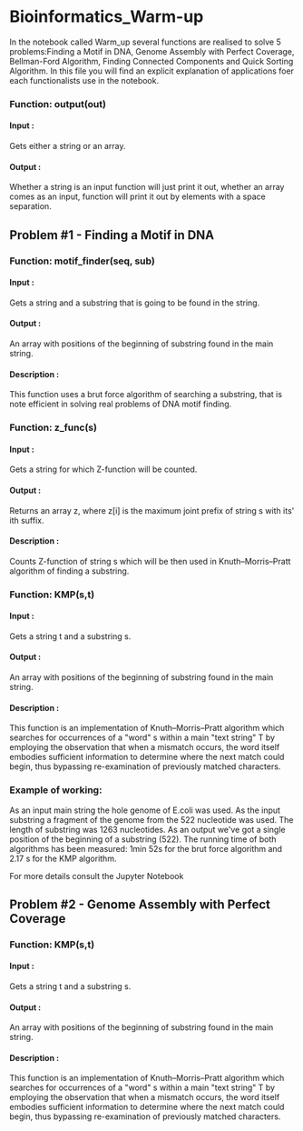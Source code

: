 # Bioinformatics_Warm-up
In the notebook called Warm_up several functions are realised to solve 5 problems:Finding a Motif in DNA, Genome Assembly with Perfect Coverage, Bellman-Ford Algorithm, Finding Connected Components and Quick Sorting Algorithm. In this file you will find an explicit explanation of applications foer each functionalists  use in the notebook.

### Function: output(out)
#### Input : 
Gets either a string or an array.
#### Output :
Whether a string is an input function will just print it out, whether an array comes as an input, function will print it out by elements with a space separation.

## Problem #1 - Finding a Motif in DNA

### Function: motif_finder(seq, sub)
#### Input : 
Gets a string and a substring that is going to be found in the string.
#### Output :
An array with positions of the beginning of substring found in the main string.
#### Description :
This function uses a brut force algorithm of searching a substring, that is note efficient in solving real problems of DNA motif finding.

### Function: z_func(s)
#### Input : 
Gets a string for which Z-function will be counted.
#### Output :
Returns an array z, where z[i] is the maximum joint prefix of string s with its' ith suffix.
#### Description :
Counts Z-function of string s which will be then used in Knuth–Morris–Pratt algorithm of finding a substring.

### Function: KMP(s,t)
#### Input : 
Gets a string t and a substring s.
#### Output :
An array with positions of the beginning of substring found in the main string.
#### Description :
This function is an implementation of Knuth–Morris–Pratt algorithm which searches for occurrences of a "word" s within a main "text string" T by employing the observation that when a mismatch occurs, the word itself embodies sufficient information to determine where the next match could begin, thus bypassing re-examination of previously matched characters.

### Example of working:
As an input main string the hole genome of E.coli was used. As the input substring a fragment of the genome from the 522 nucleotide was used. The length of substring was 1263 nucleotides.
As an output we've got a single position of the beginning of a substring (522). The running time of both algorithms has been measured: 1min 52s for the brut force algorithm and 2.17 s for the KMP algorithm.

For more details consult the Jupyter Notebook


## Problem #2 - Genome Assembly with Perfect Coverage

### Function: KMP(s,t)
#### Input : 
Gets a string t and a substring s.
#### Output :
An array with positions of the beginning of substring found in the main string.
#### Description :
This function is an implementation of Knuth–Morris–Pratt algorithm which searches for occurrences of a "word" s within a main "text string" T by employing the observation that when a mismatch occurs, the word itself embodies sufficient information to determine where the next match could begin, thus bypassing re-examination of previously matched characters.

